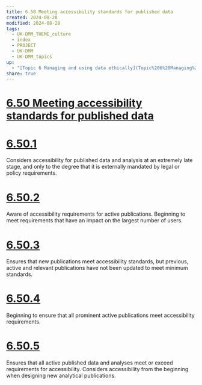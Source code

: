 ```yaml
---
title: 6.50 Meeting accessibility standards for published data
created: 2024-08-28
modified: 2024-08-28
tags:
  - UK-DMM_THEME_culture
  - index
  - PROJECT
  - UK-DMM
  - UK-DMM_topics
up:
  - "[Topic 6 Managing and using data ethically](Topic%206%20Managing%20and%20using%20data%20ethically.md)"
share: true
---
```

# [6.50 Meeting accessibility standards for published data](6.50%20Meeting%20accessibility%20standards%20for%20published%20data.md)
# [6.50.1](6.50.1.md)

Considers accessibility for published data and analysis at an extremely late stage, and only to the degree that it is externally mandated by legal or policy requirements.

# [6.50.2](6.50.2.md)

Aware of accessibility requirements for active publications. Beginning to meet requirements that have an impact on the largest number of users.

# [6.50.3](6.50.3.md)

Ensures that new publications meet accessibility standards, but previous, active and relevant publications have not been updated to meet minimum standards.

# [6.50.4](6.50.4.md)

Beginning to ensure that all prominent active publications meet accessibility requirements.

# [6.50.5](6.50.5.md)

Ensures that all active published data and analyses meet or exceed requirements for accessibility. Considers accessibility from the beginning when designing new analytical publications.
